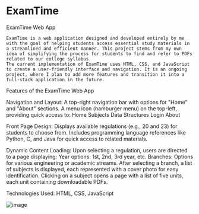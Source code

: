 # ExamTime

ExamTime Web App

    ExamTime is a web application designed and developed entirely by me with the goal of helping students access essential study materials in a streamlined and efficient manner. This project stems from my own idea of simplifying the process for students to find and refer to PDFs related to our college syllabus.
    The current implementation of ExamTime uses HTML, CSS, and JavaScript to create a user-friendly interface and navigation. It is an ongoing project, where I plan to add more features and transition it into a full-stack application in the future.

Features of the ExamTime Web App

Navigation and Layout:
    A top-right navigation bar with options for "Home" and "About" sections.
    A menu icon (hamburger menu) on the top-left, providing quick access to:
      Home
      Subjects
      Data Structures
      Login
      About
      
Front Page Design:
      Displays available regulations (e.g., 20 and 23) for students to choose from.
Includes programming language references like Python, C, and Java for quick access to related materials.

Dynamic Content Loading:
    Upon selecting a regulation, users are directed to a page displaying:
        Year options: 1st, 2nd, 3rd year, etc.
        Branches: Options for various engineering or academic streams.
    After selecting a branch, a list of subjects is displayed, each represented with a cover photo for easy identification.
    Clicking on a subject opens a page with a list of five units, each unit containing downloadable PDFs.

Technologies Used: HTML, CSS, JavaScript


![image](https://github.com/user-attachments/assets/7d13810e-1328-4b00-9268-e05afaf8ff8c)
